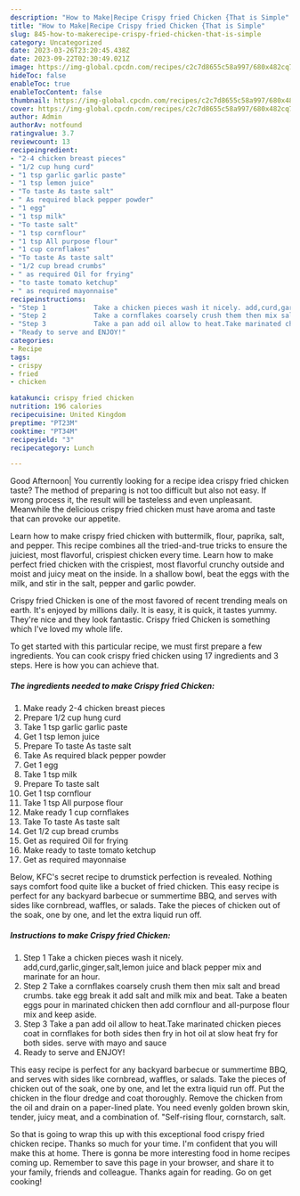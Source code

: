 ```yaml
---
description: "How to Make|Recipe Crispy fried Chicken {That is Simple"
title: "How to Make|Recipe Crispy fried Chicken {That is Simple"
slug: 845-how-to-makerecipe-crispy-fried-chicken-that-is-simple
category: Uncategorized
date: 2023-03-26T23:20:45.438Z
date: 2023-09-22T02:30:49.021Z
image: https://img-global.cpcdn.com/recipes/c2c7d8655c58a997/680x482cq70/crispy-fried-chicken-recipe-main-photo.jpg
hideToc: false
enableToc: true
enableTocContent: false
thumbnail: https://img-global.cpcdn.com/recipes/c2c7d8655c58a997/680x482cq70/crispy-fried-chicken-recipe-main-photo.jpg
cover: https://img-global.cpcdn.com/recipes/c2c7d8655c58a997/680x482cq70/crispy-fried-chicken-recipe-main-photo.jpg
author: Admin
authorAv: notfound
ratingvalue: 3.7
reviewcount: 13
recipeingredient:
- "2-4 chicken breast pieces"
- "1/2 cup hung curd"
- "1 tsp garlic garlic paste"
- "1 tsp lemon juice"
- "To taste As taste salt"
- " As required black pepper powder"
- "1 egg"
- "1 tsp milk"
- "To taste salt"
- "1 tsp cornflour"
- "1 tsp All purpose flour"
- "1 cup cornflakes"
- "To taste As taste salt"
- "1/2 cup bread crumbs"
- " as required Oil for frying"
- "to taste tomato ketchup"
- " as required mayonnaise"
recipeinstructions:
- "Step 1            Take a chicken pieces wash it nicely. add,curd,garlic,ginger,salt,lemon juice and black pepper mix and marinate for an hour."
- "Step 2            Take a cornflakes coarsely crush them then mix salt and bread crumbs. take egg break it add salt and milk mix and beat. Take a beaten eggs pour in marinated chicken then add cornflour and all-purpose flour mix and keep aside."
- "Step 3            Take a pan add oil allow to heat.Take marinated chicken pieces coat in cornflakes for both sides then fry in hot oil at slow heat fry for both sides. serve with mayo and sauce"
- "Ready to serve and ENJOY!"
categories:
- Recipe
tags:
- crispy
- fried
- chicken

katakunci: crispy fried chicken 
nutrition: 196 calories
recipecuisine: United Kingdom
preptime: "PT23M"
cooktime: "PT34M"
recipeyield: "3"
recipecategory: Lunch

---
```



Good Afternoon| You currently looking for a recipe idea crispy fried chicken taste? The method of preparing is not too difficult but also not easy. If wrong process it, the result will be tasteless and even unpleasant. Meanwhile the delicious crispy fried chicken must have aroma and taste that can provoke our appetite.





Learn how to make crispy fried chicken with buttermilk, flour, paprika, salt, and pepper. This recipe combines all the tried-and-true tricks to ensure the juiciest, most flavorful, crispiest chicken every time. Learn how to make perfect fried chicken with the crispiest, most flavorful crunchy outside and moist and juicy meat on the inside. In a shallow bowl, beat the eggs with the milk, and stir in the salt, pepper and garlic powder.

Crispy fried Chicken is one of the most favored of recent trending meals on earth. It's enjoyed by millions daily. It is easy, it is quick, it tastes yummy. They're nice and they look fantastic. Crispy fried Chicken is something which I've loved my whole life.


To get started with this particular recipe, we must first prepare a few ingredients. You can cook crispy fried chicken using 17 ingredients and 3 steps. Here is how you can achieve that.

<!--inarticleads1-->

##### The ingredients needed to make Crispy fried Chicken:

1. Make ready 2-4 chicken breast pieces
1. Prepare 1/2 cup hung curd
1. Take 1 tsp garlic garlic paste
1. Get 1 tsp lemon juice
1. Prepare To taste As taste salt
1. Take  As required black pepper powder
1. Get 1 egg
1. Take 1 tsp milk
1. Prepare To taste salt
1. Get 1 tsp cornflour
1. Take 1 tsp All purpose flour
1. Make ready 1 cup cornflakes
1. Take To taste As taste salt
1. Get 1/2 cup bread crumbs
1. Get  as required Oil for frying
1. Make ready to taste tomato ketchup
1. Get  as required mayonnaise


Below, KFC&#39;s secret recipe to drumstick perfection is revealed. Nothing says comfort food quite like a bucket of fried chicken. This easy recipe is perfect for any backyard barbecue or summertime BBQ, and serves with sides like cornbread, waffles, or salads. Take the pieces of chicken out of the soak, one by one, and let the extra liquid run off. 

<!--inarticleads2-->

##### Instructions to make Crispy fried Chicken:

1. Step 1            Take a chicken pieces wash it nicely. add,curd,garlic,ginger,salt,lemon juice and black pepper mix and marinate for an hour.
1. Step 2            Take a cornflakes coarsely crush them then mix salt and bread crumbs. take egg break it add salt and milk mix and beat. Take a beaten eggs pour in marinated chicken then add cornflour and all-purpose flour mix and keep aside.
1. Step 3            Take a pan add oil allow to heat.Take marinated chicken pieces coat in cornflakes for both sides then fry in hot oil at slow heat fry for both sides. serve with mayo and sauce
1. Ready to serve and ENJOY!

This easy recipe is perfect for any backyard barbecue or summertime BBQ, and serves with sides like cornbread, waffles, or salads. Take the pieces of chicken out of the soak, one by one, and let the extra liquid run off. Put the chicken in the flour dredge and coat thoroughly. Remove the chicken from the oil and drain on a paper-lined plate. You need evenly golden brown skin, tender, juicy meat, and a combination of. &#34;Self-rising flour, cornstarch, salt. 

So that is going to wrap this up with this exceptional food crispy fried chicken recipe. Thanks so much for your time. I'm confident that you will make this at home. There is gonna be more interesting food in home recipes coming up. Remember to save this page in your browser, and share it to your family, friends and colleague. Thanks again for reading. Go on get cooking!
